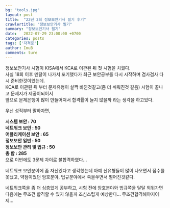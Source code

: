 ```yaml
---
bg: "tools.jpg"
layout: post
title:  "22년 2회 정보보안기사 필기 후기"
crawlertitle: "정보보안기사 필기"
summary: "정보보안기사 필기"
date:   2022-07-29 23:00:00 +0700
categories: posts
tags: ['자격증']
author: ImuB
comments: ture
---
```

정보보안기사 시험이 KISA에서 KCA로 이관된 뒤 첫 시험을 치뤘다.  
사실 18회 이후 멘탈이 나가서 포기했다가 최근 보안공부를 다시 시작하며 겸사겸사 다시 준비한것이었는데.  
KCA로 이관된 뒤 부터 문제유형이 살짝 바뀐것같고(좀 더 쉬워진것 같음) 시험이 끝나고 문제지가 제공이되어서  
앞으로 문제은행이 많이 만들어져서 합격률이 늘지 않을까 라는 생각을 하고있다.  
  
우선 성적부터 말하자면,  
  
**시스템 보안           : 70**  
**네트워크 보안         : 50**  
**어플리케이션 보안     : 65**  
**정보보안 일반         : 50**  
**정보보안 관리 및 법규 : 50**  
**총 합 : 285**  
으로 이번에도 3문제 차이로 불합격하였다...


네트워크 보안분야에 좀 자신있다고 생각했는데 아예 신유형들이 많이 나오면서 점수를  
못냈고, 약점이었던 암호분야, 법규분야에서 죽을쑤면서 떨어진것같다.


네트워크쪽을 좀 더 심층있게 공부하고, 시험 전에 암호분야와 법규쪽을 달달 외워가면  
다음에는 무조건 합격할 수 있지 않을까 조심스럽게 예상한다... 무조건합격해야지이제...
